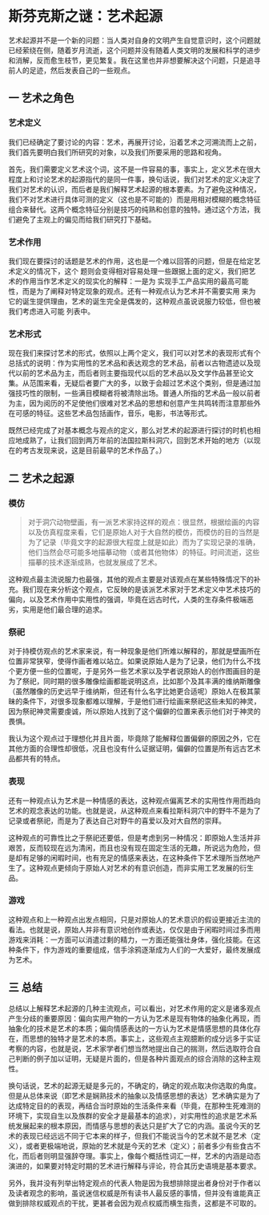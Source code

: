 # 斯芬克斯之谜：艺术起源


艺术起源并不是一个新的问题：当人类对自身的文明产生自觉意识时，这个问题就已经萦绕在侧，随着岁月流逝，这个问题并没有随着人类文明的发展和科学的进步和消解，反而愈生枝节，更见繁复。我在这里也并非想要解决这个问题，只是追寻前人的足迹，然后发表自己的一些观点。

## 一 艺术之角色

### 艺术定义

我们已经确定了要讨论的内容：艺术，再展开讨论，沿着艺术之河溯流而上之前，我们首先要明白我们所研究的对象，以及我们所要采用的思路和视角。


首先，我们需要定义艺术这个词，这不是一件容易的事，事实上，定义艺术在很大程度上和讨论艺术的起源指代的是同一件事，换句话说，我们对艺术的定义决定了我们对艺术的认识，而后者是我们解释艺术起源的根本要素。为了避免这种情况，我们不对艺术进行具体可测的定义（这也是不可能的）而是用相对模糊的概念特征组合来替代。这两个概念特征分别是技巧的纯熟和创意的独特。通过这个方法，我们避免了主观上的偏见而给我们研究打下基础。

### 艺术作用

我们现在要探讨的话题是艺术的作用，这也是一个难以回答的问题，但是在给定艺术定义的情况下，这个
题则会变得相对容易处理一些跟据上面的定义，我们把艺术的作用当作艺术定义的现实化的解释：一是为
实现手工产品实用的最高可能性，而是为了阐释对特定现象的观点。还有一种观点认为艺术并不需要实用
来为它的诞生提供理由，艺术的诞生完全是偶发的，这种观点虽说说服力较低，但也被我们考虑进入可能
列表中。



### 艺术形式   

现在我们来探讨艺术的形式，依照以上两个定义，我们可以对艺术的表现形式有个总括式的说明：作为实用性的艺术品和表达观念的艺术品，前者以古物遗迹以及现代以前的艺术品为主，而后者则主要指现代以后的艺术品以及文学作品甚至论文集。从范围来看，无疑后者要广大的多，以致于会超过艺术这个类别，但是通过加强技巧性的限制，一些满目模糊者将被清除出场。普通人所指的艺术品一般以前者为主，因为阅历的不足使他们很难对艺术品的思想和创意产生共鸣转而注意那些外在可感的特征。这些艺术品包括画作，音乐，电影，书法等形式。


既然已经完成了对基本概念与观点的定义，那么对艺术的起源进行探讨的时机也相应地成熟了，让我们回到两万年前的法国拉斯科洞穴，回到艺术开始的地方（以现在的考古发现来说，这是目前最早的艺术作品了。）

## 二 艺术之起源

### 模仿
>对于洞穴动物壁画，有一派艺术家持这样的观点：很显然，根据绘画的内容以及仿真程度来看，它们是原始人对于大自然的模仿，而模仿的目的当然是为了记录（毕竟文字的起源很大程度上就是如此）而为了实现记录的准确，他们当然会尽可能多地描摹动物（或者其他物体）的特征。时间流逝，这些描摹的技术逐渐成熟，也就发展成了艺术。


这种观点最主流说服力也最强，其他的观点主要是对该观点在某些特殊情况下的补充。我们现在来分析这个观点，它反映的是该派艺术家对于艺术定义中艺术技巧的偏向，以及艺术作用中实用性的强调，毕竟在远古时代，人类的生存条件极端恶劣，实用是他们最合理的追求。



### 祭祀

对于持模仿观点的艺术家来说，有一种现象是他们所难以解释的，那就是壁画所在位置非常狭窄，使得作画者难以站立。如果说原始人是为了记录，他们为什么不找个更方便一些的位置呢，于是另外一些艺术家以及学者说原始人的创作图画目的是为了祭祀，同时期的很多雕像绘画都能说明这点，比如那个及其丰满的维纳斯雕像（虽然雕像的历史远早于维纳斯，但还有什么名字比她更合适呢）原始人在极其蒙昧的条件下，对很多现象都难以理解，于是他们进行绘画来祭祀这些未知的神灵，因为祭祀神灵需要虔诚，所以原始人找到了这个偏僻的位置来表示他们对于神灵的畏惧。


我认为这个观点过于理想化并且片面，毕竟除了能解释位置偏僻的原因之外，它在其他方面的合理性却很低，况且也没有什么证据证明，偏僻的位置是所有远古艺术品都共有的特点。


### 表现

还有一种观点认为艺术是一种情感的表达，这种观点偏离艺术的实用性作用而趋向艺术的观念表达的功能。也就是说，从这种观点来看拉斯科洞穴中的野牛不是为了记录或者祭祀，而是为了表达自己对野牛的喜爱以及对大自然的崇拜。


这种观点的可靠性比之于祭祀还要低，但是考虑到另一种情况：即原始人生活并非艰苦，反而较现在远为清闲，而且也没有现在固定生活的无趣，所说远为危险，但是却有足够的闲暇时间，也有充足的情感来表达，在这种条件下艺术理所当然地产生了。这种观点更倾向于原始人对艺术的有意识创造，而非实用工艺发展的衍生品。


### 游戏

这种观点和上一种观点出发点相同，只是对原始人的艺术意识的假设更接近主流的看法。也就是说，原始人并非有意识地创作或表达，仅仅是由于闲暇时间过多而用游戏来消耗：一方面可以消遣过剩的精力，一方面还能强壮身体，强化技能。在这种条件下，作为游戏的重要组成，信手涂鸦逐渐成为人们的一大爱好，最终发展成为艺术。


## 三 总结

总结以上解释艺术起源的几种主流观点，可以看出，对艺术作用的定义是诸多观点产生分歧的重要原因：偏向实用产物的一方认为艺术是现有物体的抽象化再现，而抽象化的技术是艺术的本质；偏向情感表达的一方认为艺术是情感思想的具体化存在，而思想的独特才是艺术的本质。事实上，这些观点主观臆断的成分远多于实证考察的内容，也就是说，艺术家学者们想当然地提出自己的揣测，然后选取符合自己判断的例子加以证明，无疑是片面的，但是各种片面观点的综合消除的这种主观性。


换句话说，艺术的起源无疑是多元的，不确定的，确定的观点取决你选取的角度。但是从总体来说（即艺术是娴熟技术的抽象以及情感思想的表达）艺术确实是为了达成特定目的的表现，再结合当时原始的生活条件来看（毕竟，在那种生死难测的环境下，实现自生以及族群的安全才是最基本的追求），对实用性的追求是艺术系统发展起来的根本原因，而情感与思想的表达只是扩大了它的内涵。虽说今天的艺术的表现已经远远不同于它本来的样子，但我们不能说当今的艺术就不是艺术（定义），或者更极端地说，原始的艺术就是今天的艺术（定义）；前者多少有些食古不化，而后者则明显强辞夺理。事实上，像每个概括性词汇一样，艺术的内涵是动态演进的，如果要对特定时期的艺术进行解释与评论，符合其历史语境是基本要求。


另外，我并没有列举出特定观点的代表人物是因为我想排除提出者身份对于作者以及读者观念的影响，虽说迷信权威是所有读书人最反感的事情，但并没有谁能真正做到排除权威观点的干扰，更甚者会因为观点权威而横生指责，这都是不可取的。